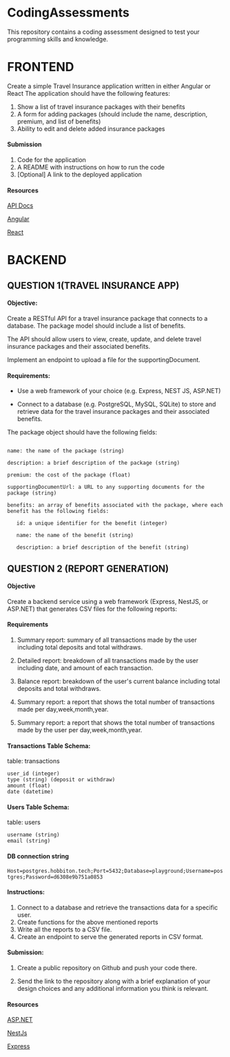 # CodingAssessments

This repository contains a coding assessment designed to test your programming skills and knowledge.

# FRONTEND


Create a simple Travel Insurance application  written in either Angular or React The application should have the following features:
1. Show a list of travel insurance packages with their benefits
2. A form for adding packages (should include the name, description, premium, and list of benefits)
3. Ability to edit and delete added insurance packages

#### Submission
1. Code for the application
2. A README with instructions on how to run the code
3. [Optional] A link to the deployed application


#### Resources

[API Docs](https://assessment.hobbiton.tech/)

[Angular](https://angular.io/)

[React](https://reactjs.org/)


# BACKEND

## QUESTION 1(TRAVEL INSURANCE APP)


#### Objective:

Create a RESTful API for a travel insurance package that connects to a database. The package model should include a list of benefits.

The API should allow users to view, create, update, and delete travel insurance packages and their associated benefits.

Implement an endpoint to upload a file for the supportingDocument.

#### Requirements:

* Use a web framework of your choice (e.g. Express, NEST JS, ASP.NET)

* Connect to a database (e.g. PostgreSQL, MySQL, SQLite) to store and retrieve data for the travel insurance packages and their associated benefits.

The package object should have the following fields:

```id: a unique identifier for the package (integer)

name: the name of the package (string)

description: a brief description of the package (string)

premium: the cost of the package (float)

supportingDocumentUrl: a URL to any supporting documents for the package (string)

benefits: an array of benefits associated with the package, where each benefit has the following fields:

   id: a unique identifier for the benefit (integer)

   name: the name of the benefit (string)

   description: a brief description of the benefit (string)
   ```



## QUESTION 2 (REPORT GENERATION)

#### Objective

Create a backend service using a web framework (Express, NestJS, or ASP.NET) that generates CSV files for the following reports:

#### Requirements

1. Summary report: summary of all transactions made by the user including total deposits and total withdraws.

2. Detailed report: breakdown of all transactions made by the user including date, and amount of each transaction.

3. Balance report: breakdown of the user's current balance including total deposits and total withdraws.

4. Summary report: a report that shows the total number of transactions made per day,week,month,year.

5. Summary report: a report that shows the total number of transactions made by the user per day,week,month,year.

#### Transactions Table Schema:
table: transactions
```id (integer)
user_id (integer)
type (string) (deposit or withdraw)
amount (float)
date (datetime)
```

#### Users Table Schema:
table: users
```id (integer)
username (string)
email (string)
```

#### DB connection string
```Host=postgres.hobbiton.tech;Port=5432;Database=playground;Username=postgres;Password=d6308e9b751a0853```



#### Instructions:

1. Connect to a database and retrieve the transactions data for a specific user.
2. Create functions for the above mentioned reports
3. Write all the reports to a CSV file.
4. Create an endpoint to serve the generated reports in CSV format.


#### Submission:

1. Create a public repository on Github and push your code there.

2. Send the link to the repository along with a brief explanation of your design choices and any additional information you think is relevant.



#### Resources

[ASP.NET](https://dotnet.microsoft.com/en-us/apps/aspnet/apis)

[NestJs](https://nestjs.com/)

[Express](https://expressjs.com/)


